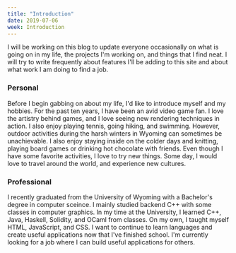 ```yaml
---
title: "Introduction"
date: 2019-07-06
week: Introduction
---
```


<p>I will be working on this blog to update everyone occasionally
on what is going on in my life, the projects I'm working on, and
things that I find neat. I will try to write frequently about 
features I'll be adding to this site and about what work I am
doing to find a job.</p>

<h3>Personal</h3>
<p>Before I begin gabbing on about my life, I'd like to introduce
myself and my hobbies. For the past ten years, I have been an avid
video game fan. I love the artistry behind games, and I love seeing
new rendering techniques in action. I also enjoy playing tennis,
going hiking, and swimming. However, outdoor activities during the
harsh winters in Wyoming can sometimes be unachievable. I also enjoy
staying inside on the colder days and knitting, playing board games
or drinking hot chocolate with friends. Even though I have some 
favorite activities, I love to try new things. Some day, I would love
to travel around the world, and experience new cultures. </p>

<h3>Professional</h3>
<p>I recently graduated from the University of Wyoming with a 
Bachelor's degree in computer sceince. I mainly studied backend C++ 
with some classes in computer graphics. In my time at the University,
I learned C++, Java, Haskell, Solidity, and OCaml from classes. On my 
own, I taught myself HTML, JavaScript, and CSS. I want to continue to
learn languages and create useful applications now that I've finished
school. I'm currently looking for a job where I can build useful 
applications for others.</p>